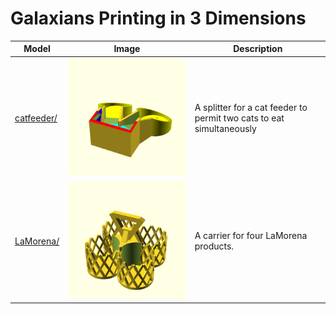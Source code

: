 # Galaxians Printing in 3 Dimensions

Model | Image | Description
--- | --- | ---
[catfeeder/](catfeeder/) | ![rendered image](./catfeeder/catfeeder.png) | A splitter for a cat feeder to permit two cats to eat simultaneously
[LaMorena/](LaMorena/) | ![rendered image](./LaMorena/LaMorena.png) | A carrier for four LaMorena products.
